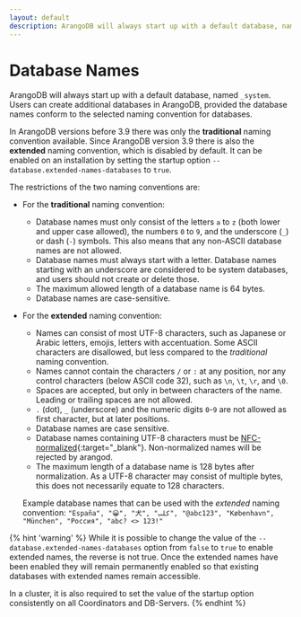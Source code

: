 ```yaml
---
layout: default
description: ArangoDB will always start up with a default database, named _system
---
```

Database Names
==============

ArangoDB will always start up with a default database, named `_system`.
Users can create additional databases in ArangoDB, provided the database
names conform to the selected naming convention for databases.

In ArangoDB versions before 3.9 there was only the **traditional** naming
convention available. Since ArangoDB version 3.9 there is also the **extended**
naming convention, which is disabled by default. It can be enabled on an
installation by setting the startup option `--database.extended-names-databases`
to `true`.

The restrictions of the two naming conventions are:

- For the **traditional** naming convention:
  - Database names must only consist of the letters `a` to `z` (both lower and
    upper case allowed), the numbers `0` to `9`, and the underscore (`_`) or
    dash (`-`) symbols.
    This also means that any non-ASCII database names are not allowed.
  - Database names must always start with a letter. Database names starting
    with an underscore are considered to be system databases, and users should
    not create or delete those.
  - The maximum allowed length of a database name is 64 bytes.
  - Database names are case-sensitive.

- For the **extended** naming convention:
  - Names can consist of most UTF-8 characters, such as Japanese or Arabic
    letters, emojis, letters with accentuation. Some ASCII characters are
    disallowed, but less compared to the  _traditional_ naming convention.
  - Names cannot contain the characters `/` or `:` at any position, nor any
    control characters (below ASCII code 32), such as `\n`, `\t`, `\r`, and `\0`.
  - Spaces are accepted, but only in between characters of the name. Leading
    or trailing spaces are not allowed.
  - `.` (dot), `_` (underscore) and the numeric digits `0`-`9` are not allowed
    as first character, but at later positions.
  - Database names are case sensitive.
  - Database names containing UTF-8 characters must be 
    [NFC-normalized](https://en.wikipedia.org/wiki/Unicode_equivalence#Normal_forms){:target="_blank"}.
    Non-normalized names will be rejected by arangod.
  - The maximum length of a database name is 128 bytes after normalization. 
    As a UTF-8 character may consist of multiple bytes, this does not necessarily 
    equate to 128 characters.

  Example database names that can be used with the _extended_ naming convention:
  `"España", "😀", "犬", "كلب", "@abc123", "København", "München", "Россия", "abc? <> 123!"` 

{% hint 'warning' %}
While it is possible to change the value of the
`--database.extended-names-databases` option from `false` to `true` to enable
extended names, the reverse is not true. Once the extended names have been
enabled they will remain permanently enabled so that existing databases with
extended names remain accessible.

In a cluster, it is also required to set the value of the startup option
consistently on all Coordinators and DB-Servers.
{% endhint %}
